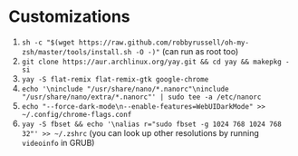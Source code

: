 # Customizations
1. `sh -c "$(wget https://raw.github.com/robbyrussell/oh-my-zsh/master/tools/install.sh -O -)"` (can run as root too)
2. `git clone https://aur.archlinux.org/yay.git && cd yay && makepkg -si`
3. `yay -S flat-remix flat-remix-gtk google-chrome`
4. `echo '\ninclude "/usr/share/nano/*.nanorc"\ninclude "/usr/share/nano/extra/*.nanorc"' | sudo tee -a /etc/nanorc`
5. `echo "--force-dark-mode\n--enable-features=WebUIDarkMode" >> ~/.config/chrome-flags.conf`
6. `yay -S fbset && echo '\nalias r="sudo fbset -g 1024 768 1024 768 32"' >> ~/.zshrc` (you can look up other resolutions by running `videoinfo` in GRUB)
